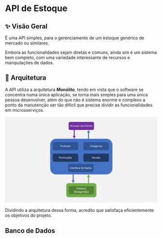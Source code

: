 ﻿# API de Estoque

## ✨ Visão Geral
É uma API simples, para o gerenciamento de um estoque genérico de mercado ou similares.

Embora as funcionalidades sejam diretas e comuns, ainda sim é um sistema bem completo, com uma
variedade interessante de recursos e manipulações de dados.

## 🏬 Arquitetura

A API utiliza a arquitetura ***Monólito***, tendo em vista que o software se concentra numa única aplicação,
 se torna mais simples para uma única pessoa desenvolver, além do que não é sistema enorme e complexo a ponto
 da manutenção ser tão difícil que precise dividir as funcionalidades em microsserviços.

<img src="https://github.com/WesleyTelesBenette/my-sources-for-docs/blob/main/api-product-stock/architecture.png" width="600" />

Dividindo a arquitetura dessa forma, acredito que satisfaça eficientemente os objetivos do projeto.

## Banco de Dados


